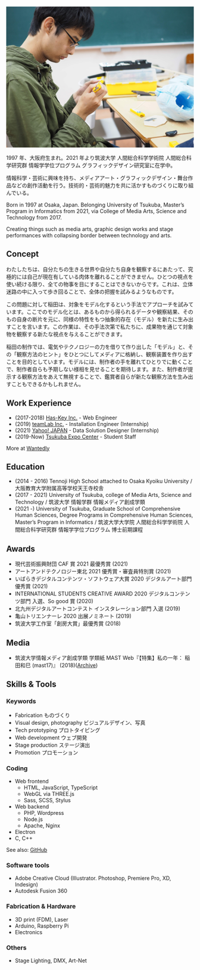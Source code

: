 ![](/assets/profile/profile.jpg)

1997 年、大阪府生まれ。2021 年より筑波大学 人間総合科学学術院 人間総合科学研究群 情報学学位プログラム グラフィックデザイン研究室に在学中。

情報科学・芸術に興味を持ち、メディアアート・グラフィックデザイン・舞台作品などの創作活動を行う。技術的・芸術的魅力を共に活かすものづくりに取り組んでいる。

Born in 1997 at Osaka, Japan. Belonging University of Tsukuba, Master’s Program in Informatics from 2021, via College of Media Arts, Science and Technology from 2017.

Creating things such as media arts, graphic design works and stage performances with collapsing border between technology and arts.

## Concept

わたしたちは、自分たちの生きる世界や自分たち自身を観察するにあたって、究極的には自己が現在有している肉体を離れることができません。ひとつの視点を使い続ける限り、全ての物事を目にすることはできないからです。これは、立体迷路の中に入って歩き回ることで、全体の把握を試みるようなものです。

この問題に対して稲田は、対象をモデル化するという手法でアプローチを試みています。ここでのモデル化とは、あるものから得られるデータや観察結果、そのもの自身の断片を元に、同様の特性をもつ抽象的存在（モデル）を新たに生み出すことを言います。この作業は、その手法次第で私たちに、成果物を通じて対象物を観察する新たな視点を与えることができます。

稲田の制作では、電気やテクノロジーの力を借りて作り出した「モデル」と、その「観察方法のヒント」をひとつにしてメディアに格納し、観察装置を作り出すことを目的としています。モデルには、制作者の手を離れてひとりでに動くことで、制作者自らも予期しない様相を見せることを期待します。また、制作者が提示する観察方法をあえて無視することで、鑑賞者自らが新たな観察方法を生み出すこともできるかもしれません。

## Work Experience

- (2017-2018) [Has-Key Inc.](https://www.has-key.org/) - Web Engineer
- (2019) [teamLab Inc.](https://www.teamlab.art/) - Installation Engineer (Internship)
- (2021) [Yahoo! JAPAN](https://about.yahoo.co.jp) - Data Solution Designer (Internship)
- (2019-Now) [Tsukuba Expo Center](https://www.expocenter.or.jp/) - Student Staff

More at [Wantedly](https://www.wantedly.com/id/kzmi)

## Education

- (2014 - 2016) Tennoji High School attached to Osaka Kyoiku University / 大阪教育大学附属高等学校天王寺校舎
- (2017 - 2021) University of Tsukuba, college of Media Arts, Science and Technology / 筑波大学 情報学群 情報メディア創成学類
- (2021 -) University of Tsukuba, Graduate School of Comprehensive Human Sciences, Degree Programs in Comprehensive Human Sciences, Master’s Program in Informatics / 筑波大学大学院 人間総合科学学術院 人間総合科学研究群 情報学学位プログラム 博士前期課程

## Awards

- 現代芸術振興財団 CAF 賞 2021 最優秀賞 (2021)
- アートアンドテクノロジー東北 2021 優秀賞・審査員特別賞 (2021)
- いばらきデジタルコンテンツ・ソフトウェア大賞 2020 デジタルアート部門 優秀賞 (2021)
- INTERNATIONAL STUDENTS CREATIVE AWARD 2020 デジタルコンテンツ部門 入選、So good 賞 (2020)
- 北九州デジタルアートコンテスト インスタレーション部門 入選 (2019)
- 亀山トリエンナーレ 2020 出展ノミネート (2019)
- 筑波大学工作室「創房大賞」最優秀賞 (2018)

## Media

- 筑波大学情報メディア創成学類 学類紙 MAST Web『【特集】私の一年： 稲田和巳 (mast17)』 (2018)([Archive](https://web.archive.org/web/20210227074936/https://magazine.mast.tsukuba.ac.jp/archives/3682))

## Skills & Tools

### Keywords

- Fabrication ものづくり
- Visual design, photography ビジュアルデザイン、写真
- Tech prototyping プロトタイピング
- Web development ウェブ開発
- Stage production ステージ演出
- Promotion プロモーション

### Coding

- Web frontend
  - HTML, JavaScript, TypeScript
  - WebGL via THREE.js
  - Sass, SCSS, Stylus
- Web backend
  - PHP, Wordpress
  - Node.js
  - Apache, Nginx
- Electron
- C, C++

See also: [GitHub](https://github.com/nandenjin)

### Software tools

- Adobe Creative Cloud (Illustrator. Photoshop, Premiere Pro, XD, Indesign)
- Autodesk Fusion 360

### Fabrication & Hardware

- 3D print (FDM), Laser
- Arduino, Raspberry Pi
- Electronics

### Others

- Stage Lighting, DMX, Art-Net
